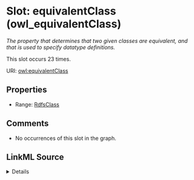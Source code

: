 

# Slot: equivalentClass (owl_equivalentClass)


_The property that determines that two given classes are equivalent, and that is used to specify datatype definitions._






This slot occurs 23 times.


URI: [owl:equivalentClass](http://www.w3.org/2002/07/owl#equivalentClass)



<!-- no inheritance hierarchy -->








## Properties

* Range: [RdfsClass](../classes/RdfsClass.md)





## Comments

* No occurrences of this slot in the graph.



## LinkML Source

<details>

```yaml
name: owl_equivalentClass
description: The property that determines that two given classes are equivalent, and
  that is used to specify datatype definitions.
title: equivalentClass
comments:
- No occurrences of this slot in the graph.
from_schema: okns:owl-rdf-rdfs
source: http://www.w3.org/2002/07/owl#
domain: rdfs_Class
slot_uri: owl:equivalentClass
range: rdfs_Class

```
</details>